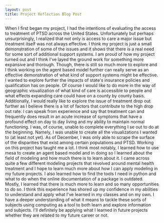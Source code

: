 ```yaml
---
layout: post
title: Project Reflection Blog Post
---
```


When I first began my project, I had the intentions of evaluating the access to treatment of PTSD across the United States. Unfortunately but perhaps unsurprisingly, I realized that not only is access to care a major issue but treatment itself was not always effective. I think my project is just a small demonstration of some of the issues and it shows that there is a real need for some sort of additional support systems. 
I am proud of how my project turned out and I think I've layed the ground work for something more expansive and thorough. Though, there is still so much more to explore and I think working on the agent based model further can really serve as an effective demonstration of what kind of support systems might be effective. I wanted to explore further the impacts of state's insurance policies and qualification has on people. 
Of course I would like to do more in the way of geographic visualization of what kind of care is accessible to people and what effects expanding care could have on a county by county basis. Additionally, I would really like to explore the issue of treatment drop out further as I believe there is a lot of factors that contribute to the high drop out rate. I can speak from experience and say that treatment can and frequently does result in an acute increase of symptoms that have a profound effect on day to day living and my ability to maintain normal functioning.
I was, of course, unable to complete everything I se out to do at the beginning. Namely, I was unable to create all the visualizations I wanted to (at least not yet). As of December, I was only able to scrape the surface of the disparities that exist among certain populations and PTSD. 
Working on this project has taught me a lot. I think most notably, I learned how to use mesa to create an agent based model and in doing so I learned about the field of modeling and how much there is to learn about it. I came across quite a few different modeling projects that revolved around mental health treatment and I hope to learn much more about how I can apply modeling in my future projects. I also learned how to find the tools I need in python and what to do when the online documentation of a package is outdated. Mostly, I learned that there is much more to learn and so many opportunities to do so.
I think this experience has shored up my confidence in my abilities to understand and apply what I've learned in my classes and on my own. I have a deeper understanding of what it means to tackle these sorts of subjects using computing as a tool to both learn and explore information and subjects. I'll definitely be applying what I learned in future projects whether they are related to my future career or not.